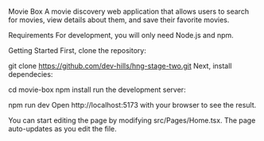 Movie Box
A movie discovery web application that allows users to search for movies, view details about them, and save their favorite movies.

Requirements
For development, you will only need Node.js and npm.

Getting Started
First, clone the repository:

git clone https://github.com/dev-hills/hng-stage-two.git
Next, install dependecies:

cd movie-box
npm install
run the development server:

npm run dev
Open http://localhost:5173 with your browser to see the result.

You can start editing the page by modifying src/Pages/Home.tsx. The page auto-updates as you edit the file.
